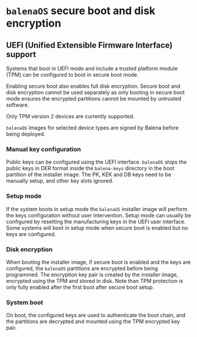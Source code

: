 # `balenaOS` secure boot and disk encryption

## UEFI (Unified Extensible Firmware Interface) support

Systems that boot in UEFI mode and include a trusted platform module (TPM) can be configured to boot in secure boot mode.

Enabling secure boot also enables full disk encryption. Secure boot and disk encryption cannot be used separately as only booting in secure boot mode ensures the encrypted partitions cannot be mounted by untrusted software.

Only TPM version 2 devices are currently supported.

`balenaOS` images for selected device types are signed by Balena before being deployed.

### Manual key configuration

Public keys can be configured using the UEFI interface. `balenaOS` ships the public keys in DER format inside the `balena-keys` directory in the boot partition of the installer image. The PK, KEK and DB keys need to be manually setup, and other key slots ignored.

### Setup mode

If the system boots in setup mode the `balenaOS` installer image will perform the keys configuration without user intervention. Setup mode can usually be configured by resetting the manufacturing keys in the UEFI user interface. Some systems will boot in setup mode when secure boot is enabled but no keys are configured.

### Disk encryption

When booting the installer image, if secure boot is enabled and the keys are configured, the `balenaOS` partitions are encrypted before being programmed. The encryption key pair is created by the installer image, encrypted using the TPM and stored in disk. Note than TPM protection is only fully enabled after the first boot after secure boot setup.

### System boot

On boot, the configured keys are used to authenticate the boot chain, and the partitions are decrypted and mounted using the TPM encrypted key pair.
